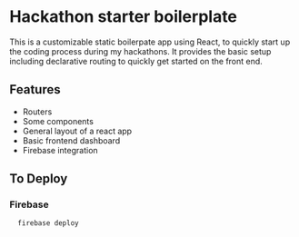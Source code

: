 



# Hackathon starter boilerplate



This is a customizable static boilerpate app using React, to quickly start up the coding process during my hackathons. It provides the basic setup including declarative routing to quickly get started on the front end.


## Features

* Routers
* Some components
* General layout of a react app
* Basic frontend dashboard
* Firebase integration


## To Deploy

### Firebase

``` npm install -g firebase-tools
  firebase deploy 
  ```
  
  


